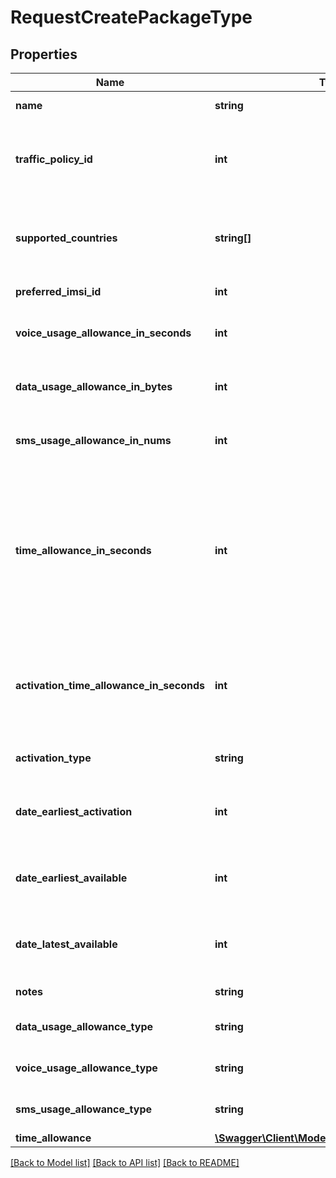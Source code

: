 # RequestCreatePackageType

## Properties
Name | Type | Description | Notes
------------ | ------------- | ------------- | -------------
**name** | **string** | The name of a package type | 
**traffic_policy_id** | **int** | The unique identifier of a traffic policy which is applied to a package type | [optional] 
**supported_countries** | **string[]** | A list of countries this package is supported in (Country is in ISO 3) | 
**preferred_imsi_id** | **int** | The preferred IMSI ID | [optional] 
**voice_usage_allowance_in_seconds** | **int** | Seconds of voice usage allowed as part of this package | 
**data_usage_allowance_in_bytes** | **int** | Bytes of data usage allowed as part of this package | 
**sms_usage_allowance_in_nums** | **int** | Numbers of SMS usage allowed as part of this package | 
**time_allowance_in_seconds** | **int** | The time period in seconds that a package lasts for after activation. This property and {@code timeAllowance} are mutually exclusive. Only one of them must be set | [optional] 
**activation_time_allowance_in_seconds** | **int** | After created a package, the package can only be activated within a certain time period in seconds | 
**activation_type** | **string** | The activation type of a package type | 
**date_earliest_activation** | **int** | The earliest activation date of a package (Date is in Epoch) | 
**date_earliest_available** | **int** | The earliest available date of a package (Date is in Epoch) | 
**date_latest_available** | **int** | The latest available date of a package (Date is in Epoch) | 
**notes** | **string** | Notes of a package | [optional] 
**data_usage_allowance_type** | **string** | The type of data usage allowance | 
**voice_usage_allowance_type** | **string** | The type of voice usage allowance | 
**sms_usage_allowance_type** | **string** | The type of SMS usage allowance | 
**time_allowance** | [**\Swagger\Client\Model\RequestTimeAllowance**](RequestTimeAllowance.md) |  | [optional] 

[[Back to Model list]](../../README.md#documentation-for-models) [[Back to API list]](../../README.md#documentation-for-api-endpoints) [[Back to README]](../../README.md)

